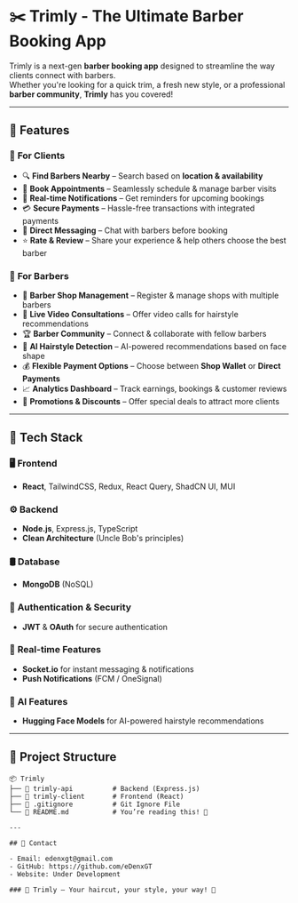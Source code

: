 # ✂️ Trimly - The Ultimate Barber Booking App  

Trimly is a next-gen **barber booking app** designed to streamline the way clients connect with barbers.  
Whether you're looking for a quick trim, a fresh new style, or a professional **barber community**, **Trimly** has you covered!  

---

## 🚀 Features  

### 🔹 **For Clients**  
- 🔍 **Find Barbers Nearby** – Search based on **location & availability**  
- 📅 **Book Appointments** – Seamlessly schedule & manage barber visits  
- 🔔 **Real-time Notifications** – Get reminders for upcoming bookings  
- 💳 **Secure Payments** – Hassle-free transactions with integrated payments  
- 💬 **Direct Messaging** – Chat with barbers before booking  
- ⭐ **Rate & Review** – Share your experience & help others choose the best barber  

### 🔹 **For Barbers**  
- 🏪 **Barber Shop Management** – Register & manage shops with multiple barbers  
- 🎥 **Live Video Consultations** – Offer video calls for hairstyle recommendations  
- 🏆 **Barber Community** – Connect & collaborate with fellow barbers  
- 🤖 **AI Hairstyle Detection** – AI-powered recommendations based on face shape  
- 💰 **Flexible Payment Options** – Choose between **Shop Wallet** or **Direct Payments**  
- 📈 **Analytics Dashboard** – Track earnings, bookings & customer reviews  
- 🚀 **Promotions & Discounts** – Offer special deals to attract more clients  

---

## 🔧 Tech Stack  

### 🖥 **Frontend**  
- **React**, TailwindCSS, Redux, React Query, ShadCN UI, MUI  

### ⚙️ **Backend**  
- **Node.js**, Express.js, TypeScript  
- **Clean Architecture** (Uncle Bob's principles)  

### 🛢 **Database**  
- **MongoDB** (NoSQL)  

### 🔐 **Authentication & Security**  
- **JWT** & **OAuth** for secure authentication  

### 📡 **Real-time Features**  
- **Socket.io** for instant messaging & notifications  
- **Push Notifications** (FCM / OneSignal)  

### 🧠 **AI Features**  
- **Hugging Face Models** for AI-powered hairstyle recommendations  

---

## 📂 Project Structure  

```
📦 Trimly
├── 📁 trimly-api          # Backend (Express.js)
├── 📁 trimly-client       # Frontend (React)
├── 📄 .gitignore          # Git Ignore File
└── 📄 README.md           # You’re reading this! 🚀

---

## 🤝 Contact

- Email: edenxgt@gmail.com
- GitHub: https://github.com/eDenxGT
- Website: Under Development

### 💈 Trimly – Your haircut, your style, your way! 🚀
